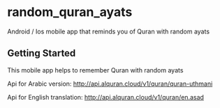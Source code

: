 # random_quran_ayats

Android / Ios mobile app that reminds you of Quran with random ayats

## Getting Started

This mobile app helps to remember Quran with random ayats

Api for Arabic version:
 http://api.alquran.cloud/v1/quran/quran-uthmani

Api for English translation:
 http://api.alquran.cloud/v1/quran/en.asad
